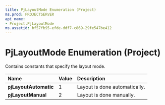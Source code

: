 ```yaml
---
title: PjLayoutMode Enumeration (Project)
ms.prod: PROJECTSERVER
api_name:
- Project.PjLayoutMode
ms.assetid: bf57fb95-efde-ddf7-c869-29fe547be412
---
```



# PjLayoutMode Enumeration (Project)

Contains constants that specify the layout mode.



|**Name**|**Value**|**Description**|
|:-----|:-----|:-----|
|**pjLayoutAutomatic**|1|Layout is done automatically.|
|**pjLayoutManual**|2|Layout is done manually.|

